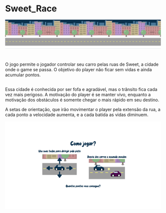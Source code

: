 # Sweet_Race
![](https://github.com/mxtqn/Sweet_Race/blob/main/media/BackGround.png?raw=true)

#

O jogo permite o jogador controlar seu carro pelas ruas de Sweet, a cidade onde o game se passa. O objetivo do player não ficar sem vidas e ainda acumular pontos.  

## 

Essa cidade é conhecida por ser fofa e agradável, mas o trânsito fica cada vez mais perigoso. A motivação do player é se manter vivo,  enquanto a motivação dos obstáculos é somente chegar o mais rápido em seu destino.

A setas de orientação, que irão movimentar o player pela extensão da rua, a cada ponto a velocidade aumenta, e a cada batida as vidas diminuem.

![](https://github.com/mxtqn/Sweet_Race/blob/main/media/ComoJogar.png?raw=true)

